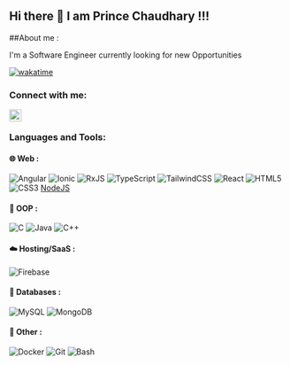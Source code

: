 ## Hi there 👋 I am Prince Chaudhary !!!

##About me :

I'm a Software Engineer currently looking for new Opportunities

[![wakatime](https://wakatime.com/badge/user/b01c42e8-ed9f-4a9a-b03c-b20939809472/project/5e96944f-917a-4d9f-aaf8-990a96e6dd95.svg)](https://wakatime.com/@8ead7b74-441e-4a55-a485-743eaee10516)

### Connect with me:

[<img align="left" alt="PRINCEC1 LinkedIn" width="22px" src="https://cdn-icons-png.flaticon.com/512/2111/2111368.png" />][linkedin]

<br />

### Languages and Tools:
																	       
#### 🌐 Web :																	       

![Angular](https://img.shields.io/badge/angular-%23DD0031.svg?style=for-the-badge&logo=angular&logoColor=white)
![Ionic](https://img.shields.io/badge/Ionic-%233880FF.svg?style=for-the-badge&logo=Ionic&logoColor=white)
![RxJS](https://img.shields.io/badge/rxjs-%23B7178C.svg?style=for-the-badge&logo=reactivex&logoColor=white)
![TypeScript](https://img.shields.io/badge/typescript-%23007ACC.svg?style=for-the-badge&logo=typescript&logoColor=white)
![TailwindCSS](https://img.shields.io/badge/tailwindcss-%2338B2AC.svg?style=for-the-badge&logo=tailwind-css&logoColor=white)
![React](https://shields.io/badge/react-black?logo=react&style=for-the-badge)
![HTML5](https://img.shields.io/badge/html5-%23E34F26.svg?style=for-the-badge&logo=html5&logoColor=white)
![CSS3](https://img.shields.io/badge/css3-%231572B6.svg?style=for-the-badge&logo=css3&logoColor=white)
[NodeJS](https://img.shields.io/badge/Node.js-43853D?style=for-the-badge&logo=node.js&logoColor=white)  

#### 🤖 OOP : 
![C](https://img.shields.io/badge/c-%2300599C.svg?style=for-the-badge&logo=c&logoColor=white)
![Java](https://img.shields.io/badge/java-%23ED8B00.svg?style=for-the-badge&logo=java&logoColor=white)
![C++](https://img.shields.io/badge/c++-%2300599C.svg?style=for-the-badge&logo=c%2B%2B&logoColor=white)
																	       
#### ☁️ Hosting/SaaS :
![Firebase](https://img.shields.io/badge/firebase-%23039BE5.svg?style=for-the-badge&logo=firebase)
																	       
#### 💾 Databases :
![MySQL](https://img.shields.io/badge/mysql-%2300f.svg?style=for-the-badge&logo=mysql&logoColor=white)
![MongoDB](https://img.shields.io/badge/MongoDB-%234ea94b.svg?style=for-the-badge&logo=mongodb&logoColor=white)

																	       
#### 🥅 Other :
![Docker](https://img.shields.io/badge/docker-%230db7ed.svg?style=for-the-badge&logo=docker&logoColor=white)
![Git](https://img.shields.io/badge/git-%23F05033.svg?style=for-the-badge&logo=git&logoColor=white)
![Bash](https://img.shields.io/badge/-BASH-4EAA25?logo=GNU%20Bash&style=for-the-badge&logoColor=white)

[linkedin]: https://www.linkedin.com/in/princec1/
